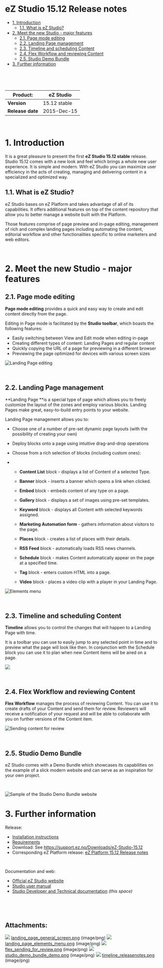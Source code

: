 #  eZ Studio 15.12 Release notes

-   [1. Introduction](#eZStudio15.12Releasenotes-1.Introduction)
    -   [1.1. What is eZ Studio?](#eZStudio15.12Releasenotes-1.1.WhatiseZStudio?)
-   [2. Meet the new Studio - major features](#eZStudio15.12Releasenotes-2.MeetthenewStudio-majorfeatures)
    -   [2.1. Page mode editing](#eZStudio15.12Releasenotes-2.1.Pagemodeediting)
    -   [2.2. Landing Page management](#eZStudio15.12Releasenotes-2.2.LandingPagemanagement)
    -   [2.3. Timeline and scheduling Content](#eZStudio15.12Releasenotes-2.3.TimelineandschedulingContent)
    -   [2.4. Flex Workflow and reviewing Content](#eZStudio15.12Releasenotes-2.4.FlexWorkflowandreviewingContent)
    -   [2.5. Studio Demo Bundle](#eZStudio15.12Releasenotes-2.5.StudioDemoBundle)
-   [3. Further information](#eZStudio15.12Releasenotes-3.Furtherinformation)

 

 

| **Product:**     | eZ Studio    |
|------------------|--------------|
| **Version**      | 15.12 stable |
| **Release date** | 2015-Dec-15  |

 

# 1. Introduction

It is a great pleasure to present the first **eZ Studio 15.12 stable** release. Studio 15.12 comes with a new look and feel which brings a whole new user experience. It is simple and modern. With eZ Studio you can maximize user efficiency in the acts of creating, managing and delivering content in a specialized and optimized way.

## 1.1. What is eZ Studio?

eZ Studio bases on eZ Platform and takes advantage of all of its capabilities. It offers additional features on top of the content repository that allow you to better manage a website built with the Platform.

Those features comprise of page preview and in-page editing, management of rich and complex landing pages including automating the content, editorial workflow and other functionalities specific to online marketers and web editors.

 

# 2. Meet the new Studio - major features

## 2.1. Page mode editing

**Page mode editing** provides a quick and easy way to create and edit content directly from the page.

Editing in Page mode is facilitated by the **Studio toolbar**, which boasts the following features:

-   Easily switching between View and Edit mode when editing in-page
-   Creating different types of content: Landing Pages and regular content
-   Quickly copying the URL of a page for previewing in a different browser
-   Previewing the page optimized for devices with various screen sizes

![Landing Page editing](attachments/31430118/31430112.png)

 

## 2.2. Landing Page management

**Landing Page **is a special type of page which allows you to freely customize the layout of the zones and employ various blocks. Landing Pages make great, easy-to-build entry points to your website.

Landing Page management allows you to:

-   Choose one of a number of pre-set dynamic page layouts (with the possibility of creating your own)
-   Deploy blocks onto a page using intuitive drag-and-drop operations
-   Choose from a rich selection of blocks (including custom ones):

-   -   **Content List** block - displays a list of Content of a selected Type.
    -   **Banner** block - inserts a banner which opens a link when clicked.
    -   **Embed** block - embeds content of any type on a page.
    -   **Gallery** block - displays a set of images using pre-set templates.
    -   **Keyword** block - displays all Content with selected keywords assigned.
    -   **Marketing Automation form** - gathers information about visitors to the page.
    -   **Places** block - creates a list of places with their details.
    -   **RSS Feed** block - automatically loads RSS news channels.

    -   **Schedule** block - makes Content automatically appear on the page at a specified time.
    -   **Tag** block - enters custom HTML into a page.
    -   **Video** block - places a video clip with a player in your Landing Page.

![Elements menu](attachments/31430118/31430113.png)

 

## 2.3. Timeline and scheduling Content

**Timeline** allows you to control the changes that will happen to a Landing Page with time.

It is a toolbar you can use to easily jump to any selected point in time and to preview what the page will look like then. In conjunction with the Schedule block you can use it to plan when new Content items will be aired on a page.

![](attachments/31430118/31430116.png)

 

## 2.4. Flex Workflow and reviewing Content

**Flex Workflow** manages the process of reviewing Content. You can use it to create drafts of your Content and send them for review. Reviewers will receive a notification of your request and will be able to collaborate with you on further versions of the Content item.

![Sending content for review](attachments/31430118/31430114.png)

 

## 2.5. Studio Demo Bundle

eZ Studio comes with a Demo Bundle which showcases its capabilities on the example of a slick modern website and can serve as an inspiration for your own project.

 

![Sample of the Studio Demo Bundle website](attachments/31430118/31430115.png)

# 3. Further information

Release:

-   [Installation instructions](https://doc.ez.no/display/DEVELOPER/Step+1%3A+Installation)
-   [Requirements](https://doc.ez.no/pages/viewpage.action?pageId=31429536)
-   Download: See <https://support.ez.no/Downloads/eZ-Studio-15.12>
-   Corresponding eZ Platform release: [eZ Platform 15.12 Release notes](eZ-Platform-15.12-Release-notes_31430093.html)

 

Documentation and web:

-   [Official eZ Studio website](http://ezstudio.com/)
-   [Studio user manual](https://doc.ez.no/display/USER/Documentation)
-   [Studio Developer and Technical documentation](https://doc.ez.no/display/DEVELOPER/Documentation) *(this space)*

 

 

## Attachments:

![](images/icons/bullet_blue.gif) [landing\_page\_general\_screen.png](attachments/31430118/31430112.png) (image/png)
![](images/icons/bullet_blue.gif) [landing\_page\_elements\_menu.png](attachments/31430118/31430113.png) (image/png)
![](images/icons/bullet_blue.gif) [flex\_sending\_for\_review.png](attachments/31430118/31430114.png) (image/png)
![](images/icons/bullet_blue.gif) [studio\_demo\_bundle\_demo.png](attachments/31430118/31430115.png) (image/png)
![](images/icons/bullet_blue.gif) [timeline\_releasenotes.png](attachments/31430118/31430116.png) (image/png)
